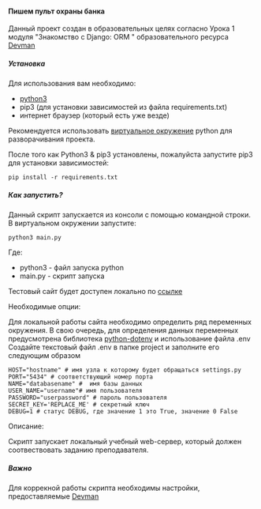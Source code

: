 #### Пишем пульт охраны банка

Данный проект создан в образовательных целях согласно Урока 1 
модуля "Знакомство с Django: ORM " образовательного ресурса [Devman](www.dvmn.org)

##### Установка

Для использования вам необходимо:
- [python3](www.python.org)
- pip3 (для установки зависимостей из файла requirements.txt)
- интернет браузер (который есть уже везде) 

Рекомендуется использовать [виртуальное окружение](https://pythoner.name/documentation/tutorial/venv)
python для разворачивания проекта. 

После того как Python3 & pip3 установлены, пожалуйста запустите pip3 для установки зависимостей:

`pip install -r requirements.txt`

##### Как запустить?

Данный скрипт запускается из консоли с помощью командной строки.
В виртуальном окружении запустите: 

`python3 main.py`

Где:
- python3 - файл запуска python
- main.py - скрипт запуска

Тестовый сайт будет доступен локально по [ссылке](http://0.0.0.0:8000/)


Необходимые опции:

Для локальной работы сайта необходимо определить ряд переменных окружения.
В свою очередь, для определения данных переменных предусмотрена библиотека [python-dotenv](https://pypi.org/project/python-dotenv/) и использование файла .env
Создайте текстовый файл .env в папке project и заполните его следующим образом

```
HOST="hostname" # имя узла к которому будет обращаться settings.py
PORT="5434" # соответствующий номер порта
NAME="databasename" #  имя базы данных
USER_NAME="username"# имя пользователя
PASSWORD="userpassword" # пароль пользователя
SECRET_KEY='REPLACE_ME' # секретный ключ
DEBUG=1 # статус DEBUG, где значение 1 это True, значение 0 False
```

Описание:

Скрипт запускает локальный учебный web-сервер, который должен соотвествовать заданию преподавателя.  


##### Важно
Для коррекной работы скрипта необходимы настройки, предоставляемые [Devman](www.dvmn.org)
